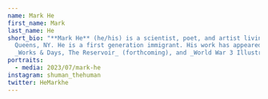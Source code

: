 ```yaml
---
name: Mark He
first_name: Mark
last_name: He
short_bio: "**Mark He** (he/his) is a scientist, poet, and artist living in
  Queens, NY. He is a first generation immigrant. His work has appeared in
  _Works & Days, The Reservoir_ (forthcoming), and _World War 3 Illustrated._"
portraits:
  - media: 2023/07/mark-he
instagram: shuman_thehuman
twitter: HeMarkhe
---
```

